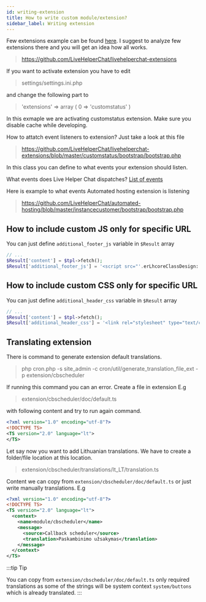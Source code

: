 ```yaml
---
id: writing-extension
title: How to write custom module/extension?
sidebar_label: Writing extension
---
```


Few extensions example can be found [here](https://github.com/LiveHelperChat/livehelperchat-extensions). I suggest to analyze few extensions there and you will get an idea how all works.

 > https://github.com/LiveHelperChat/livehelperchat-extensions

If you want to activate extension you have to edit

 > settings/settings.ini.php

and change the following part to

 > 'extensions' => array ( 0 => 'customstatus' )

In this exmaple we are activating customstatus extension. Make sure you disable cache while developing.

How to attatch event listeners to extension?
Just take a look at this file

 > https://github.com/LiveHelperChat/livehelperchat-extensions/blob/master/customstatus/bootstrap/bootstrap.php

In this class you can define to what events your extension should listen.

What events does Live Helper Chat dispatches?
[List of events](hooks.md)

Here is example to what events Automated hosting extension is listening

 > https://github.com/LiveHelperChat/automated-hosting/blob/master/instancecustomer/bootstrap/bootstrap.php

## How to include custom JS only for specific URL

You can just define `additional_footer_js` variable in `$Result` array

```php
// ...
$Result['content'] = $tpl->fetch();
$Result['additional_footer_js'] = '<script src="'.erLhcoreClassDesign::designJS('js/angular.incoming.webhooks.js').'"></script>';
```

## How to include custom CSS only for specific URL

You can just define `additional_header_css` variable in `$Result` array

```php
// ...
$Result['content'] = $tpl->fetch();
$Result['additional_header_css'] = '<link rel="stylesheet" type="text/css" href="'.erLhcoreClassDesign::designCSS('css/jquery-ui-1.10.4.custom.css').'" />';
```

## Translating extension

There is command to generate extension default translations.

> php cron.php -s site_admin -c cron/util/generate_translation_file_ext -p extension/cbscheduler

If running this command you can an error. Create a file in extension E.g

> extension/cbscheduler/doc/default.ts

with following content and try to run again command.

```xml
<?xml version="1.0" encoding="utf-8"?>
<!DOCTYPE TS>
<TS version="2.0" language="lt">
</TS>
```

Let say now you want to add Lithuanian translations. We have to create a folder/file location at this location.

> extension/cbscheduler/translations/lt_LT/translation.ts

Content we can copy from `extension/cbscheduler/doc/default.ts` or just write manually translations. E.g

```xml
<?xml version="1.0" encoding="utf-8"?>
<!DOCTYPE TS>
<TS version="2.0" language="lt">
  <context>
    <name>module/cbscheduler</name>
    <message>
      <source>Callback scheduler</source>
      <translation>Paskambinimo užsakymas</translation>
    </message>
  </context>
</TS>
```

:::tip Tip

You can copy from `extension/cbscheduler/doc/default.ts` only required translations as some of the strings will be system context `system/buttons` which is already translated.
:::